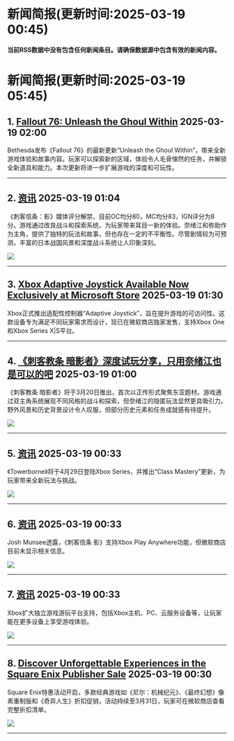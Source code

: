 # 新闻简报(更新时间:2025-03-19 00:45)

**当前RSS数据中没有包含任何新闻条目。请确保数据源中包含有效的新闻内容。**
# 新闻简报(更新时间:2025-03-19 05:45)

## 1. [Fallout 76: Unleash the Ghoul Within](https://fallout.bethesda.net/en/article/6RGjrKk2xdmERak4XZXhBw/unleash-the-ghoul-within#new_tab)   2025-03-19 02:00

Bethesda发布《Fallout 76》的最新更新“Unleash the Ghoul Within”，带来全新游戏体验和故事内容。玩家可以探索新的区域，体验令人毛骨悚然的任务，并解锁全新道具和能力。本次更新将进一步扩展游戏的深度和可玩性。

---

## 2. [资讯](http://nnas.sqngame.com:11201/xboxfan/news)   2025-03-19 01:04

《刺客信条：影》媒体评分解禁，目前OC均分80，MC均分83，IGN评分为8分。游戏通过改良战斗和探索系统，为玩家带来耳目一新的体验。奈绪江和弥助作为主角，提供了独特的玩法和故事，但也存在一定的不平衡性。尽管剧情较为可预测，丰富的日本战国风景和深度战斗系统让人印象深刻。

![](https://static.willmao.com/feed_upload/2025-03-19/01-04-12-php6ZbWAd.png)

---

## 3. [Xbox Adaptive Joystick Available Now Exclusively at Microsoft Store](https://aka.ms/AAuzm2u#new_tab)   2025-03-19 01:30

Xbox正式推出适配性控制器“Adaptive Joystick”，旨在提升游戏的可访问性。这款设备专为满足不同玩家需求而设计，现已在微软商店独家发售，支持Xbox One和Xbox Series X|S平台。

---

## 4. [《刺客教条 暗影者》深度试玩分享，只用奈绪江也是可以的吧](https://www.4gamers.com.tw/news/detail/70746/ubisoft-assassin-s-creed-shadows-review)   2025-03-19 01:00

《刺客教条 暗影者》将于3月20日推出，首次以正传形式聚焦东亚题材。游戏通过双主角系统展现不同风格的战斗和探索，但奈绪江的隐匿玩法显然更具吸引力。野外风景和历史背景设计令人叹服，但部分历史元素和任务成就感有待提升。

![](https://img.4gamers.com.tw/puku-clone-version/1973821a5ccac4af82f612ec75f95f3711020faa.jpg)

---

## 5. [资讯](http://nnas.sqngame.com:11201/xboxfan/news)   2025-03-19 00:33

《Towerborne》将于4月29日登陆Xbox Series，并推出“Class Mastery”更新，为玩家带来全新玩法与挑战。

![](https://static.willmao.com/feed_upload/2025-03-19/00-23-35-phpIBfuYy.jpg)

---

## 6. [资讯](http://nnas.sqngame.com:11201/xboxfan/news)   2025-03-19 00:33

Josh Munsee透露，《刺客信条 影》支持Xbox Play Anywhere功能，但微软商店目前未显示相关信息。

![](https://static.willmao.com/feed_upload/2025-03-19/00-20-18-phpsJYRph.png)

---

## 7. [资讯](http://nnas.sqngame.com:11201/xboxfan/news)   2025-03-19 00:33

Xbox扩大独立游戏游玩平台支持，包括Xbox主机、PC、云服务设备等，让玩家能在更多设备上享受游戏体验。

![](https://static.willmao.com/feed_upload/2025-03-18/23-44-34-phpF0Bx7i.png)

---

## 8. [Discover Unforgettable Experiences in the Square Enix Publisher Sale](https://news.xbox.com/en-us/2025/03/18/square-enix-publisher-sale-march-2025/)   2025-03-19 00:30

Square Enix特惠活动开启，多款经典游戏如《尼尔：机械纪元》、《最终幻想》像素重制版和《奇异人生》折扣促销，活动持续至3月31日，玩家可在微软商店查看完整折扣清单。

![](https://pub-f354ec240bea480db7320bd0e29d972e.r2.dev/sites/2/2025/03/Square-sale-March-25-bf8c004a09436017138c-1024x576.jpg)

---